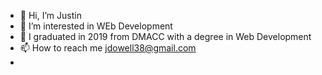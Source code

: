 - 👋 Hi, I’m Justin 
- 👀 I’m interested in WEb Development
- 🌱 I graduated in 2019 from DMACC with a degree in Web Development
- 📫 How to reach me jdowell38@gmail.com
-

<!---
jddowell/jddowell is a ✨ special ✨ repository because its `README.md` (this file) appears on your GitHub profile.
You can click the Preview link to take a look at your changes.
--->

